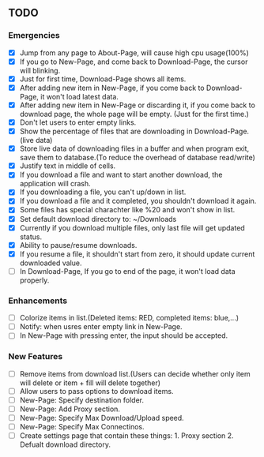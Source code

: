 ## TODO
### Emergencies
- [x] Jump from any page to About-Page, will cause high cpu usage(100%)
- [x] If you go to New-Page, and come back to Download-Page, the cursor will blinking.
- [x] Just for first time, Download-Page shows all items.
- [x] After adding new item in New-Page, if you come back to Download-Page, it won't load latest data.
- [x] After adding new item in New-Page or discarding it, if you come back to download page, the whole page will be empty. (Just for the first time.)
- [x] Don't let users to enter empty links.
- [x] Show the percentage of files that are downloading in Download-Page.(live data)
- [x] Store live data of downloading files in a buffer and when program exit, save them to database.(To reduce the overhead of database read/write)
- [x] Justify text in middle of cells.
- [x] If you download a file and want to start another download, the application will crash.
- [x] If you downloading a file, you can't up/down in list.
- [x] If you download a file and it completed, you shouldn't download it again.
- [x] Some files has special charachter like %20 and won't show in list.
- [x] Set default download directory to: ~/Downloads
- [x] Currently if you download multiple files, only last file will get updated status.
- [x] Ability to pause/resume downloads.
- [x] If you resume a file, it shouldn't start from zero, it should update current downloaded value.
- [ ] In Download-Page, If you go to end of the page, it won't load data properly.

### Enhancements
- [ ] Colorize items in list.(Deleted items: RED, completed items: blue,...)
- [ ] Notify: when usres enter empty link in New-Page.
- [ ] In New-Page with pressing enter, the input should be accepted.

### New Features
- [ ] Remove items from download list.(Users can decide whether only item will delete or item + fill will delete together)
- [ ] Allow users to pass options to download items.
- [ ] New-Page: Specify destination folder.
- [ ] New-Page: Add Proxy section.
- [ ] New-Page: Specify Max Download/Upload speed.
- [ ] New-Page: Specify Max Connectinos.
- [ ] Create settings page that contain these things: 1. Proxy section 2. Defualt download directory.
